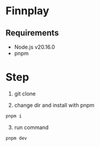 # Finnplay

## Requirements
- Node.js v20.16.0
- pnpm

# Step
1. git clone

2. change dir and install with pnpm
```sh
pnpm i
```

3. run command
```sh
pnpm dev
```

